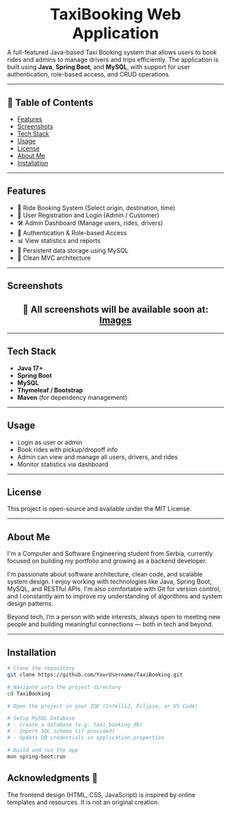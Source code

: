 # <h1 style="font-size: 36px; text-align: center; margin: 0;">TaxiBooking Web Application</h1>

A full-featured Java-based Taxi Booking system that allows users to book rides and admins to manage drivers and trips efficiently. The application is built using **Java**, **Spring Boot**, and **MySQL**, with support for user authentication, role-based access, and CRUD operations.

---

## 📑 Table of Contents

- [Features](#features)  
- [Screenshots](#screenshots)  
- [Tech Stack](#tech-stack)  
- [Usage](#usage)  
- [License](#license)  
- [About Me](#about-me)  
- [Installation](#installation)  

---

## Features

- 🚖 Ride Booking System (Select origin, destination, time)
- 👥 User Registration and Login (Admin / Customer)
- 🛠️ Admin Dashboard (Manage users, rides, drivers)
- 🔐 Authentication & Role-based Access
- 📊 View statistics and reports
- 💾 Persistent data storage using MySQL
- 📁 Clean MVC architecture

---

## Screenshots
<h2 align="center">📸 All screenshots will be available soon at: <a href="https://github.com/YourUsername/TaxiBooking/tree/main/images">Images</a></h2>

---

## Tech Stack

- **Java 17+**
- **Spring Boot**
- **MySQL**
- **Thymeleaf / Bootstrap**
- **Maven** (for dependency management)

---

## Usage

- Login as user or admin
- Book rides with pickup/dropoff info
- Admin can view and manage all users, drivers, and rides
- Monitor statistics via dashboard

---

## License

This project is open-source and available under the MIT License.

---

## About Me

I'm a Computer and Software Engineering student from Serbia, currently focused on building my portfolio and growing as a backend developer.

I'm passionate about software architecture, clean code, and scalable system design. I enjoy working with technologies like Java, Spring Boot, MySQL, and RESTful APIs. I'm also comfortable with Git for version control, and I constantly aim to improve my understanding of algorithms and system design patterns.

Beyond tech, I’m a person with wide interests, always open to meeting new people and building meaningful connections — both in tech and beyond.

---

## Installation

```bash
# Clone the repository
git clone https://github.com/YourUsername/TaxiBooking.git

# Navigate into the project directory
cd TaxiBooking

# Open the project in your IDE (IntelliJ, Eclipse, or VS Code)

# Setup MySQL Database
# - Create a database (e.g. taxi_booking_db)
# - Import SQL schema (if provided)
# - Update DB credentials in application.properties

# Build and run the app
mvn spring-boot:run
```

## Acknowledgments 🙏
The frontend design (HTML, CSS, JavaScript) is inspired by online templates and resources. It is not an original creation.

